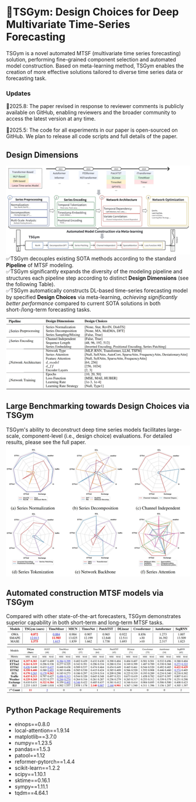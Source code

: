 # 🤖TSGym: Design Choices for Deep Multivariate Time-Series Forecasting

TSGym is a novel automated MTSF (multivariate time series forecasting) solution, performing fine-grained component selection and automated model construction.
Based on meta-learning method, TSGym enables the creation of more effective solutions tailored to diverse time series data or forecasting task.

### Updates
🚩2025.8: The paper revised in response to reviewer comments is publicly available on GitHub, enabling reviewers and the broader community to access the latest version at any time.

🚩2025.5: The code for all experiments in our paper is open-sourced on GitHub. We plan to release all code scripts and full details of the paper.


## Design Dimensions
![Framework](Paper/Framework.png)
✅TSGym decouples existing SOTA methods according to the standard **Pipeline** of MTSF modeling.\
✅TSGym significantly expands the diversity of the modeling pipeline and structures each pipeline step according to distinct **Design Dimensions** (see the following Table).\
✅TSGym automatically constructs DL-based time-series forecasting model by specified **Design Choices** via meta-learning, *achieving significantly better performance* compared to current SOTA solutions in both short-/long-term forecasting tasks.


![Component](Paper/Component.png)

<!-- ### Data Augmentation
- tslib

### ↓ Series Normalization
- None
- Statistic
- RevIN
- DishTS

### ↓ Series Decomposition
- None
- Moving Average
- MoE Moving Average (from FEDformer)
- DFT
- multi-resolution (like TimesNet and TimeMixer++, todo)

### ↓ Series Embedding (tokenization)
- channel-dependent
    - series-encoding (linear projection + positional-encoding for transformer-based; linear projection for non-transformer-based)
    - inverted-encoding (in iTransformer)
- channel-independent
    - series-encoding
    - series-patching
- channel-attention (todo)

### ↓ Series Mixing
- seasonal mixing (high -> low) & trend mixing (low -> high)
    - cross-attention
    - linear projection (like Timixer, todo) 

### ↓ Network Architecture
- MLP
    - TSMixer (todo)
- GRU
    - segRNN (alignment, todo)
- CNN (e.g., TimesNet)
- Transformer
    - Self-attention
    - Auto-Correlation
    - Sparse Attention
    - Frequency Enhanced Attention
    - TwostageAttention (todo)
    - Nonstationary Attention
- LLM
    - GPT4TS
    - TimeLLM
- TSFM
    - Timer
    - Moment(-base)
    
ps: w.r.t. LLM and TSFM, series-patching is the default option.

### Network Training -->
## Large Benchmarking towards Design Choices via TSGym
TSGym's ability to deconstruct deep time series models facilitates large-scale, component-level (i.e., design choice) evaluations. For detailed results, please see the full paper.
![Benchmark](Paper/Benchmark.png)

## Automated construction MTSF models via TSGym
Compared with other state-of-the-art forecasters, TSGym demonstrates superior capability in both short-term and long-term MTSF tasks.
![TSGym_STF](Paper/TSGym_STF.png)
![TSGym_LTF](Paper/TSGym_LTF.png)


## Python Package Requirements
- einops==0.8.0
- local-attention==1.9.14
- matplotlib==3.7.0
- numpy==1.23.5
- pandas==1.5.3
- patool==1.12
- reformer-pytorch==1.4.4
- scikit-learn==1.2.2
- scipy==1.10.1
- sktime==0.16.1
- sympy==1.11.1
- tqdm==4.64.1
